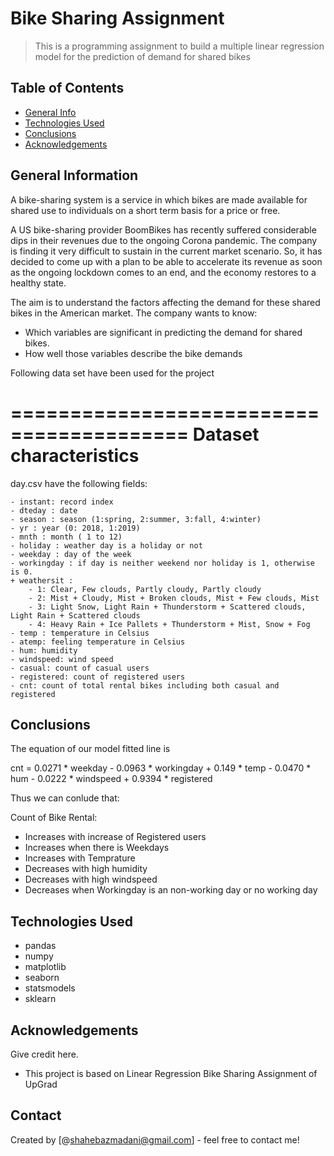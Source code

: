 # Bike Sharing Assignment
> This is a programming assignment to build a multiple linear regression model for the prediction of demand for shared bikes


## Table of Contents
* [General Info](#general-information)
* [Technologies Used](#technologies-used)
* [Conclusions](#conclusions)
* [Acknowledgements](#acknowledgements)


## General Information

A bike-sharing system is a service in which bikes are made available for shared use to individuals on a short term basis for a price or free. 

A US bike-sharing provider BoomBikes has recently suffered considerable dips in their revenues due to the ongoing Corona pandemic. The company is finding it very difficult to sustain in the current market scenario. So, it has decided to come up with a plan to be able to accelerate its revenue as soon as the ongoing lockdown comes to an end, and the economy restores to a healthy state.

The aim is to understand the factors affecting the demand for these shared bikes in the American market. The company wants to know:

- Which variables are significant in predicting the demand for shared bikes.
- How well those variables describe the bike demands

Following data set have been used for the project

=========================================
Dataset characteristics
=========================================	
day.csv have the following fields:
	
	- instant: record index
	- dteday : date
	- season : season (1:spring, 2:summer, 3:fall, 4:winter)
	- yr : year (0: 2018, 1:2019)
	- mnth : month ( 1 to 12)
	- holiday : weather day is a holiday or not
	- weekday : day of the week
	- workingday : if day is neither weekend nor holiday is 1, otherwise is 0.
	+ weathersit : 
		- 1: Clear, Few clouds, Partly cloudy, Partly cloudy
		- 2: Mist + Cloudy, Mist + Broken clouds, Mist + Few clouds, Mist
		- 3: Light Snow, Light Rain + Thunderstorm + Scattered clouds, Light Rain + Scattered clouds
		- 4: Heavy Rain + Ice Pallets + Thunderstorm + Mist, Snow + Fog
	- temp : temperature in Celsius
	- atemp: feeling temperature in Celsius
	- hum: humidity
	- windspeed: wind speed
	- casual: count of casual users
	- registered: count of registered users
	- cnt: count of total rental bikes including both casual and registered

## Conclusions

The equation of our model fitted line is

cnt = 0.0271 * weekday  -  0.0963 * workingday  +  0.149 * temp  -  0.0470 * hum  -  0.0222 * windspeed  +  0.9394 * registered

Thus we can conlude that:

Count of Bike Rental:

- Increases with increase of Registered users
- Increases when there is Weekdays
- Increases with Temprature
- Decreases with high humidity
- Decreases with high windspeed
- Decreases when Workingday is an non-working day or no working day


## Technologies Used

- pandas
- numpy
- matplotlib
- seaborn
- statsmodels
- sklearn

## Acknowledgements
Give credit here.
- This project is based on Linear Regression Bike Sharing Assignment of UpGrad

## Contact
Created by [@shahebazmadani@gmail.com] - feel free to contact me!

